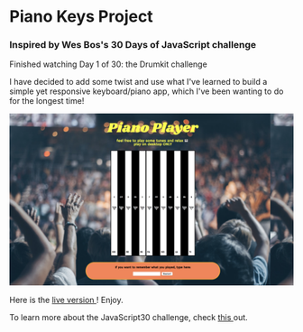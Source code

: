 # Piano Keys Project
### Inspired by Wes Bos's 30 Days of JavaScript challenge 

Finished watching Day 1 of 30: the Drumkit challenge

I have decided to add some twist and use what I've learned to build a simple yet responsive keyboard/piano app, which I've been wanting to do for the longest time!

<img src = "assets/images/pianolanding.png">

Here is the <a href = "http://chriscelledc.com/PianoKeysProject/"> live version </a> ! Enjoy. 

To learn more about the JavaScript30 challenge, check <a href = "https://javascript30.com/" > this </a> out. 